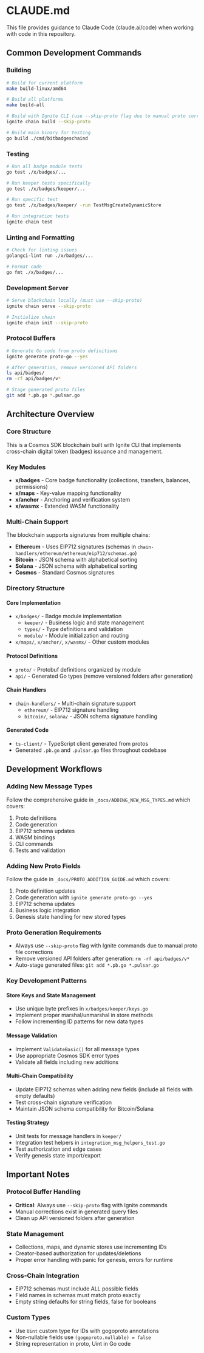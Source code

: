 # CLAUDE.md

This file provides guidance to Claude Code (claude.ai/code) when working with code in this repository.

## Common Development Commands

### Building
```bash
# Build for current platform
make build-linux/amd64

# Build all platforms
make build-all

# Build with Ignite CLI (use --skip-proto flag due to manual proto corrections)
ignite chain build --skip-proto

# Build main binary for testing
go build ./cmd/bitbadgeschaind
```

### Testing
```bash
# Run all badge module tests
go test ./x/badges/...

# Run keeper tests specifically
go test ./x/badges/keeper/...

# Run specific test
go test ./x/badges/keeper/ -run TestMsgCreateDynamicStore

# Run integration tests
ignite chain test
```

### Linting and Formatting
```bash
# Check for linting issues
golangci-lint run ./x/badges/...

# Format code
go fmt ./x/badges/...
```

### Development Server
```bash
# Serve blockchain locally (must use --skip-proto)
ignite chain serve --skip-proto

# Initialize chain
ignite chain init --skip-proto
```

### Protocol Buffers
```bash
# Generate Go code from proto definitions
ignite generate proto-go --yes

# After generation, remove versioned API folders
ls api/badges/
rm -rf api/badges/v*

# Stage generated proto files
git add *.pb.go *.pulsar.go
```

## Architecture Overview

### Core Structure
This is a Cosmos SDK blockchain built with Ignite CLI that implements cross-chain digital token (badges) issuance and management.

### Key Modules
- **x/badges** - Core badge functionality (collections, transfers, balances, permissions)
- **x/maps** - Key-value mapping functionality  
- **x/anchor** - Anchoring and verification system
- **x/wasmx** - Extended WASM functionality

### Multi-Chain Support
The blockchain supports signatures from multiple chains:
- **Ethereum** - Uses EIP712 signatures (schemas in `chain-handlers/ethereum/ethereum/eip712/schemas.go`)
- **Bitcoin** - JSON schema with alphabetical sorting
- **Solana** - JSON schema with alphabetical sorting
- **Cosmos** - Standard Cosmos signatures

### Directory Structure

#### Core Implementation
- `x/badges/` - Badge module implementation
  - `keeper/` - Business logic and state management
  - `types/` - Type definitions and validation
  - `module/` - Module initialization and routing
- `x/maps/`, `x/anchor/`, `x/wasmx/` - Other custom modules

#### Protocol Definitions
- `proto/` - Protobuf definitions organized by module
- `api/` - Generated Go types (remove versioned folders after generation)

#### Chain Handlers
- `chain-handlers/` - Multi-chain signature support
  - `ethereum/` - EIP712 signature handling
  - `bitcoin/`, `solana/` - JSON schema signature handling

#### Generated Code
- `ts-client/` - TypeScript client generated from protos
- Generated `.pb.go` and `.pulsar.go` files throughout codebase

## Development Workflows

### Adding New Message Types
Follow the comprehensive guide in `_docs/ADDING_NEW_MSG_TYPES.md` which covers:
1. Proto definitions
2. Code generation  
3. EIP712 schema updates
4. WASM bindings
5. CLI commands
6. Tests and validation

### Adding New Proto Fields
Follow the guide in `_docs/PROTO_ADDITION_GUIDE.md` which covers:
1. Proto definition updates
2. Code generation with `ignite generate proto-go --yes`
3. EIP712 schema updates
4. Business logic integration
5. Genesis state handling for new stored types

### Proto Generation Requirements
- Always use `--skip-proto` flag with Ignite commands due to manual proto file corrections
- Remove versioned API folders after generation: `rm -rf api/badges/v*`
- Auto-stage generated files: `git add *.pb.go *.pulsar.go`

### Key Development Patterns

#### Store Keys and State Management
- Use unique byte prefixes in `x/badges/keeper/keys.go`
- Implement proper marshal/unmarshal in store methods
- Follow incrementing ID patterns for new data types

#### Message Validation
- Implement `ValidateBasic()` for all message types
- Use appropriate Cosmos SDK error types
- Validate all fields including new additions

#### Multi-Chain Compatibility
- Update EIP712 schemas when adding new fields (include all fields with empty defaults)
- Test cross-chain signature verification
- Maintain JSON schema compatibility for Bitcoin/Solana

#### Testing Strategy
- Unit tests for message handlers in `keeper/`
- Integration test helpers in `integration_msg_helpers_test.go`
- Test authorization and edge cases
- Verify genesis state import/export

## Important Notes

### Protocol Buffer Handling
- **Critical**: Always use `--skip-proto` flag with Ignite commands
- Manual corrections exist in generated query files
- Clean up API versioned folders after generation

### State Management
- Collections, maps, and dynamic stores use incrementing IDs
- Creator-based authorization for updates/deletions
- Proper error handling with panic for genesis, errors for runtime

### Cross-Chain Integration
- EIP712 schemas must include ALL possible fields
- Field names in schemas must match proto exactly
- Empty string defaults for string fields, false for booleans

### Custom Types
- Use `Uint` custom type for IDs with gogoproto annotations
- Non-nullable fields use `(gogoproto.nullable) = false`
- String representation in proto, Uint in Go code